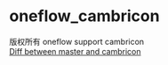 # oneflow_cambricon

版权所有 oneflow support cambricon <br>
[Diff between master and cambricon](https://github.com/Oneflow-Inc/oneflow_cambricon/pull/17/files)
